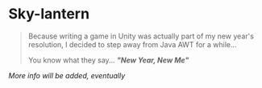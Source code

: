 # Sky-lantern

> Because writing a game in Unity was actually part of my new year's resolution,
> I decided to step away from Java AWT for a while...
>
> You know what they say... ___"New Year, New Me"___

_More info will be added, eventually_
